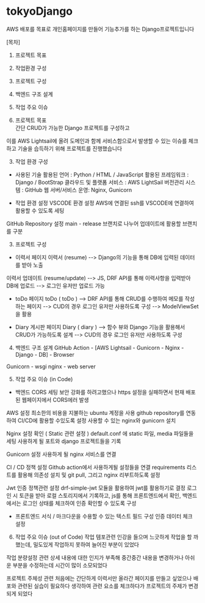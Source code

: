 # tokyoDjango
AWS 배포를 목표로 개인홈페이지를 만들어 기능추가를 하는 Django프로젝트입니다 

[목차]
1. 프로젝트 목표
2. 작업환경 구성
3. 프로젝트 구성
4. 백엔드 구조 설계
5. 작업 주요 이슈
   

1. 프로젝트 목표  
간단 CRUD가 가능한 Django 프로젝트를 구성하고

이를 AWS Lightsail에 올려 도메인과 함께 서비스함으로서 
발생할 수 있는 이슈를 체크하고 기술을 습득하기 위해 프로젝트를 진행했습니다

3. 작업 환경 구성

- 사용된 기술
활용된 언어 : Python / HTML / JavaScript
활용된 프레임워크 : Django / BootStrap
클라우드 및 플랫폼 서비스 : AWS LightSail
버전관리 시스템 : GitHub
웹 서버/서비스 운영: Nginx, Gunicorn  

- 작업 환경 설정
VSCODE 환경 설정
AWS에 연결된 ssh를 VSCODE에 연결하여 활용할 수 있도록 세팅 

GitHub Repository 설정 
main - release 브랜치로 나누어 업데이트에 활용할 브랜치를 구분 




3. 프로젝트 구성
- 이력서 페이지 
이력서 (resume)
--> Django의 기능을 통해 DB에 입력된 데이터를 받아 노출 

이력서 업데이트 (resume/update)
--> JS, DRF API를 통해 이력사항을 입력받아 DB에 업로드
--> 로그인 유저만 업로드 가능 


- toDo 페이지
toDo ( toDo )
--> DRF API를 통해 CRUD를 수행하여 메모를 작성하는 페이지 
--> CUD의 경우 로그인 유저만 사용하도록 구성
--> ModelViewSet을 활용 

- Diary 게시판 페이지 
Diary ( diary ) 
--> 함수 뷰와 Django 기능을 활용해서 CRUD가 가능하도록 설계
--> CUD의 경우 로그인 유저만 사용하도록 구성

4. 백엔드 구조 설계 
GitHub Action - [AWS Lightsail - Gunicorn - Nginx - Django - DB] - Browser

Gunicorn - wsgi
nginx - web server 


5. 작업 주요 이슈 (in Code) 

- 백엔드
CORS 세팅
보안 강화를 하려고했으나 https 설정을 실패하면서 현재 배포된 웹페이지에서 CORS에러 발생

AWS 설정
최소한의 비용을 지불하는 ubuntu 계정을 사용 
github repository를 연동하여 CI/CD에 활용할 수있도록 설정
사용할 수 있는 nginx와 gunicorn 설치

Nginx 설정 확인 ( Static 관련 설정 )
default.conf 에 static 파일, media 파일들을 세팅
사용하게 될 포트와 django 프로젝트들을 기록 

Gunicorn 설정
사용하게 될 nginx 서비스를 연결 


CI / CD 정책 설정
Github action에서 사용하게될 설정들을 연결 
requirements 리스트를 활용해 의존성 설치 및 git pull, 그리고 nginx 리부트하도록 설정

Jwt 인증 정책관련 설정 
drf-simple-jwt 모듈을 활용하여 jwt를 활용하기로 결정
로그인 시 토큰을 받아 로컬 스토리지에서 기록하고, js를 통해 프론트엔드에서 확인, 
백엔드에서는 로그인 상태를 체크하여 인증 확인할 수 있도록 구성 

- 프론트엔드
서식 / 마크다운을 수용할 수 있는 텍스트 필드 구성
인증 데이터 체크 설정

6. 작업 주요 이슈 (out of Code)
작업 템포관련 
인강을 들으며 느긋하게 작업을 할 까 했는데, 밀도있게 작업하지 못하여 늘어진 부분이 있었다

작업 분량설정 관련 
상세 내용에 대한 인지가 부족해 중간중간 내용을 변경하거나 아쉬운 부분을 수정하는데 시간이 많이 소모되었다 

프로젝트 주체성 관련
처음에는 간단하게 이력서만 올라간 페이지를 만들고 싶었으나
배포와 관련된 실습이 필요하다 생각하여 관련 요소를 체크하다가 프로젝트의 주제가 변경되게 되었다
